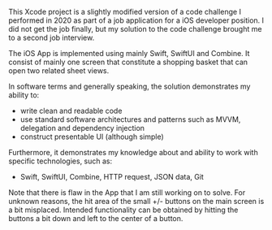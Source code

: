 This Xcode project is a slightly modified version of a code challenge I performed in 2020 as part of a job application for
a iOS developer position. I did not get the job finally, but my solution to the code challenge brought me to a second job interview.

The iOS App is implemented using mainly Swift, SwiftUI and Combine. It consist of mainly one screen that constitute a shopping basket that 
can open two related sheet views.

In software terms and generally speaking, the solution demonstrates my ability to:

- write clean and readable code
- use standard software architectures and patterns such as MVVM, delegation and dependency injection
- construct presentable UI (although simple)

Furthermore, it demonstrates my knowledge about and ability to work with specific technologies, such as:

- Swift, SwiftUI, Combine, HTTP request, JSON data, Git

Note that there is flaw in the App that I am still working on to solve. For unknown reasons, the hit area of the small +/- buttons on the main 
screen is a bit misplaced. Intended functionality can be obtained by hitting the buttons a bit down and left to the center of a button.
